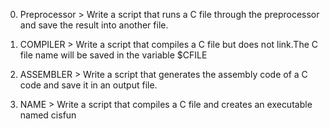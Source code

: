 0. Preprocessor > Write a script that runs a C file through the preprocessor and save the result into another file.

1. COMPILER > Write a script that compiles a C file but does not link.The C file name will be saved in the variable $CFILE

2. ASSEMBLER > Write a script that generates the assembly code of a C code and save it in an output file.

3. NAME > Write a script that compiles a C file and creates an executable named cisfun




